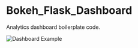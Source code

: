 # Bokeh_Flask_Dashboard

Analytics dashboard boilerplate code.

![Dashboard Example]("https://github.com/TimMango/Bokeh_Flask_Dashboard/blob/main/Dashboard_Example.png") 
